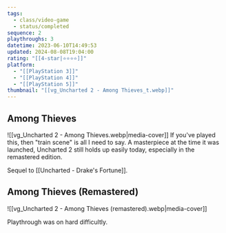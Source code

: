 ```yaml
---
tags:
  - class/video-game
  - status/completed
sequence: 2
playthroughs: 3
datetime: 2023-06-10T14:49:53
updated: 2024-08-08T19:04:00
rating: "[[4-star|⭐️⭐️⭐️⭐️]]"
platform:
  - "[[PlayStation 3]]"
  - "[[PlayStation 4]]"
  - "[[PlayStation 5]]"
thumbnail: "[[vg_Uncharted 2 - Among Thieves_t.webp]]"
---
```

## Among Thieves
![[vg_Uncharted 2 - Among Thieves.webp|media-cover]]
If you've played this, then "train scene" is all I need to say. A masterpiece at the time it was launched, Uncharted 2 still holds up easily today, especially in the remastered edition.

Sequel to [[Uncharted - Drake's Fortune]].
## Among Thieves (Remastered)
![[vg_Uncharted 2 - Among Thieves (remastered).webp|media-cover]]

Playthrough was on hard difficultly.